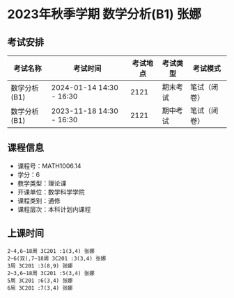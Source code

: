 # 2023年秋季学期 数学分析(B1) 张娜




## 考试安排

| 考试名称 | 考试时间 | 考试地点 | 考试类型 | 考试模式 |
| -------- | -------- | -------- | -------- | -------- |
| 数学分析(B1) | 2024-01-14 14:30 - 16:30 | 2121 | 期末考试 | 笔试（闭卷） |
| 数学分析(B1) | 2023-11-18 14:30 - 16:30 | 2121 | 期中考试 | 笔试（闭卷） |





## 课程信息

- 课程号：MATH1006.14
- 学分：6
- 教学类型：理论课
- 开课单位：数学科学学院
- 课程类别：通修
- 课程层次：本科计划内课程

## 上课时间

```
2~4,6~18周 3C201 :1(3,4) 张娜
2~6(双),7~18周 3C201 :3(3,4) 张娜
3周 3C201 :3(8,9) 张娜
2~3,6~18周 3C201 :5(3,4) 张娜
5周 3C201 :6(3,4) 张娜
6周 3C201 :7(3,4) 张娜
```

